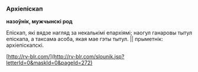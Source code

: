 ### Архіепіскап
**назоўнік, мужчынскі род**

Епіскап, які вядзе нагляд за некалькімі епархіямі; наогул ганаровы тытул епіскапа, а таксама асоба, якая мае гэты тытул. || прыметнік: архіепіскапскі.

<a rel="author">[http://rv-blr.com/](http://rv-blr.com/slounik.jsp?letterId=0&maskId=0&pageId=272)</a>
